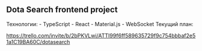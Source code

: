Dota Search frontend project
-----
Технологии:
    - TypeScript
    - React
    - Material.js
    - WebSocket
Текущий план:

https://trello.com/invite/b/2bPKVLwi/ATTI99f6ff589635729f9c754bbbaf2e51a1C19BA60C/dotasearch

